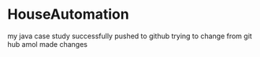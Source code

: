 # HouseAutomation
my java case study 
successfully pushed to github
trying to change from git hub
amol made changes
